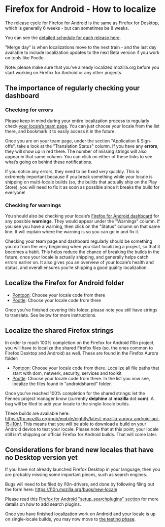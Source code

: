 # Firefox for Android - How to localize

The release cycle for Firefox for Android is the same as Firefox for Desktop, which is generally 6 weeks - but can sometimes be 8 weeks.

You can see the [detailed schedule for each release here](https://wiki.mozilla.org/RapidRelease/Calendar).

"Merge day" is when localizations move to the next train - and the last day available to include localization updates to the next Beta version if you work on tools like Pootle.

Note: please make sure that you’ve already localized mozilla.org before you start working on Firefox for Android or any other projects.

## The importance of regularly checking your dashboard

### Checking for errors

Please keep in mind during your entire localization process to regularly check [your locale’s team page](https://l10n.mozilla.org/teams/). You can just choose your locale from the list there, and bookmark it to easily access it in the future.

Once you are on your team page, under the section "Application & Sign-offs", take a look at the "Translation Status" column. If you have any **errors**, they will show up in red there. The number of missing strings will also appear in that same column. You can click on either of these links to see what’s going on behind these notifications.

If you notice any errors, they need to be fixed very quickly. This is extremely important because if you break something while your locale is shipping on multi-locale builds (so, the builds that actually ship on the Play Store), you will need to fix it as soon as possible since it breaks the build for everyone!

### Checking for warnings

You should also be checking your locale’s [Firefox for Android dashboard](https://l10n.mozilla.org/shipping/dashboard?tree=fennec_aurora&tree=fennec_beta) for any possible **warnings**. They would appear under the "Warnings" column. If you see you have a warning, then click on the "Status" column on that same line. It will explain where the warning is so you can go in and fix it.

Checking your team page and dashboard regularly should be something you do from the very beginning when you start localizing a project, so that it becomes a habit. This helps reduce the chance of breaking the builds in the future, once your locale is actually shipping, and generally helps catch errors earlier on. It also gives you an overview of your locale’s health and status, and overall ensures you’re shipping a good quality localization.

## Localize the Firefox for Android folder
* [Pontoon](https://pontoon.mozilla.org/firefox-for-android-aurora/): Choose your locale code from there
* [Pootle](https://mozilla.locamotion.org/projects/mobile/ ): Choose your locale code from there

Once you’ve finished covering this folder, please note you still have strings to translate. See below for more instructions.

## Localize the shared Firefox strings

In order to reach 100% completion on the Firefox for Android l10n project, you will have to localize the shared Firefox files (so, the ones common to Firefox Desktop and Android) as well. These are found in the Firefox Aurora folder:
* [Pontoon](https://pontoon.mozilla.org/projects/firefox-aurora/): Choose your locale code from there. Localize all file paths that start with dom, netwerk, security, services and toolkit
* [Pootle](https://mozilla.locamotion.org/projects/firefox/): Choose your locale code from there. In the list you now see, localize the files found in "androidshared" folder.

Once you’ve reached 100% completion for the shared strings: let the Fennec project manager know (currently **delphine** at **mozilla** dot **com**). A bug will be filed to add your locale to the single-locale builds.

These builds are available here: https://ftp.mozilla.org/pub/mobile/nightly/latest-mozilla-aurora-android-api-15-l10n/.
This means that you will be able to download a build on your Android device to test your locale. Please note that at this point, your locale still isn’t shipping on official Firefox for Android builds. That will come later.

## Considerations for brand new locales that have no Desktop version yet
If you have not already launched Firefox Desktop in your language, then you are probably missing some important pieces, such as search engines.

Bugs will need to be filed by l10n-drivers, and done by following filing out the form here: https://l10n.mozilla.org/bugs/new-locale

Please read this [Firefox for Android "setup_searchplugins" section](/products/firefox_desktop/setup_searchplugins.md) for more details on how to add search plugins.

Once you have finished localization work on Android and your locale is up on single-locale builds, you may now move to [the testing phase](/products/firefox_android/testing_android.md).
